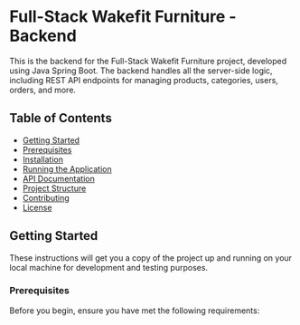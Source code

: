 # Full-Stack Wakefit Furniture - Backend

This is the backend for the Full-Stack Wakefit Furniture project, developed using Java Spring Boot. The backend handles all the server-side logic, including REST API endpoints for managing products, categories, users, orders, and more.

## Table of Contents

- [Getting Started](#getting-started)
- [Prerequisites](#prerequisites)
- [Installation](#installation)
- [Running the Application](#running-the-application)
- [API Documentation](#api-documentation)
- [Project Structure](#project-structure)
- [Contributing](#contributing)
- [License](#license)

## Getting Started

These instructions will get you a copy of the project up and running on your local machine for development and testing purposes.

### Prerequisites

Before you begin, ensure you have met the following requirements:


